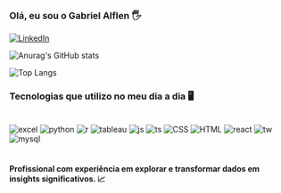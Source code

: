 ### Olá, eu sou o Gabriel Alflen 🖐️

[![LinkedIn](https://img.shields.io/badge/LinkedIn-0077B5?style=for-the-badge&logo=linkedin&logoColor=white)](https://www.linkedin.com/in/alflengabriel/)

![Anurag's GitHub stats](https://github-readme-stats.vercel.app/api?username=AlflenGabriel&show_icons=true&theme=dracula)

![Top Langs](https://github-readme-stats.vercel.app/api/top-langs/?username=AlflenGabriel&hide_progress=true)

### Tecnologias que utilizo no meu dia a dia 🖥️

<div style="display: inline_block"><br/>
<img align="center" alt="excel" src="https://img.shields.io/badge/Microsoft_Excel-217346?style=for-the-badge&logo=microsoft-excel&logoColor=white" />
<img align="center" alt="python" src="https://img.shields.io/badge/Python-3776AB?style=for-the-badge&logo=python&logoColor=white" />
<img align="center" alt="r" src="https://img.shields.io/badge/R-276DC3?style=for-the-badge&logo=r&logoColor=white" />
<img align="center" alt="tableau" src="https://img.shields.io/badge/Tableau-E97627?style=for-the-badge&logo=Tableau&logoColor=white" />
<img align="center" alt="js" src="https://img.shields.io/badge/JavaScript-F7DF1E?style=for-the-badge&logo=javascript&logoColor=black" />
<img align="center" alt="ts" src="https://img.shields.io/badge/TypeScript-007ACC?style=for-the-badge&logo=typescript&logoColor=white" />
<img align="center" alt="CSS" src="https://img.shields.io/badge/CSS-239120?&style=for-the-badge&logo=css3&logoColor=white" />
<img align="center" alt="HTML" src="https://img.shields.io/badge/HTML-239120?style=for-the-badge&logo=html5&logoColor=white" />

<img align="center" alt="react" src="https://img.shields.io/badge/React-20232A?style=for-the-badge&logo=react&logoColor=61DAFB" />
<img align="center" alt="tw" src="https://img.shields.io/badge/Tailwind_CSS-38B2AC?style=for-the-badge&logo=tailwind-css&logoColor=white" />
<img align="center" alt="mysql" src="https://img.shields.io/badge/MySQL-00000F?style=for-the-badge&logo=mysql&logoColor=white" />
</div><br/>

#### Profissional com experiência em explorar e transformar dados em insights significativos. 📈




